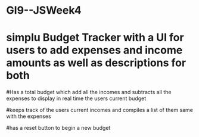 # GI9--JSWeek4

# simplu Budget Tracker with a UI for users to add expenses and income amounts as well as descriptions for both

#Has a total budget which add all the incomes and subtracts all the expenses to display in real time the users current budget

#keeps track of the users current incomes and compiles a list of them same with the expenses

#has a reset button to begin a new budget
